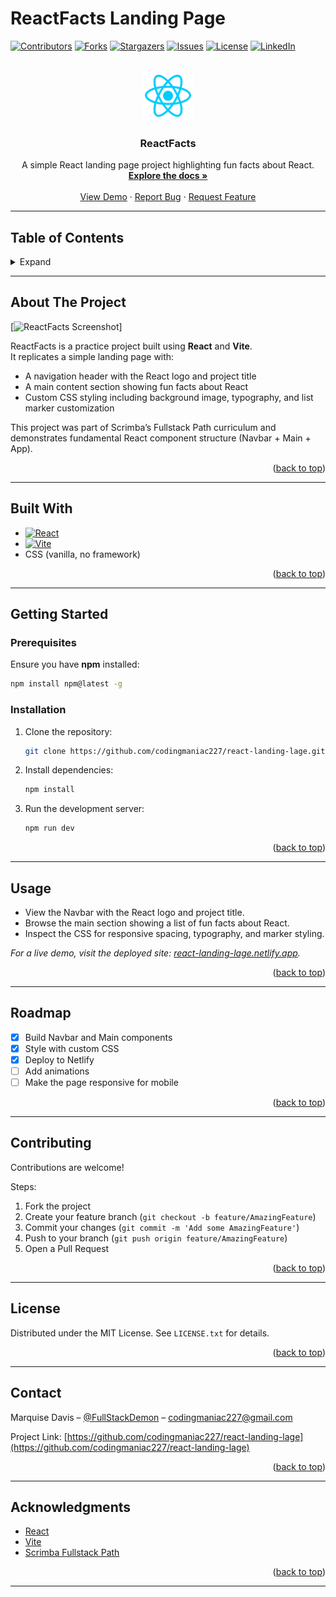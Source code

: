 # ReactFacts Landing Page

<!-- PROJECT SHIELDS -->
[![Contributors][contributors-shield]][contributors-url]
[![Forks][forks-shield]][forks-url]
[![Stargazers][stars-shield]][stars-url]
[![Issues][issues-shield]][issues-url]
[![License][license-shield]][license-url]
[![LinkedIn][linkedin-shield]][linkedin-url]

<!-- PROJECT LOGO -->
<br />
<div align="center">
  <a href="https://github.com/codingmaniac227/react-landing-lage">
    <img src="images/react-logo.png" alt="Logo" width="80" height="80">
  </a>

  <h3 align="center">ReactFacts</h3>

  <p align="center">
    A simple React landing page project highlighting fun facts about React.  
    <br />
    <a href="https://github.com/codingmaniac227/react-landing-lage"><strong>Explore the docs »</strong></a>
    <br />
    <br />
    <a href="https://react-landing-lage.netlify.app">View Demo</a>
    ·
    <a href="https://github.com/codingmaniac227/react-landing-lage/issues">Report Bug</a>
    ·
    <a href="https://github.com/codingmaniac227/react-landing-lage/issues">Request Feature</a>
  </p>
</div>

---

## Table of Contents
<details>
  <summary>Expand</summary>
  <ol>
    <li><a href="#about-the-project">About The Project</a></li>
    <li><a href="#built-with">Built With</a></li>
    <li><a href="#getting-started">Getting Started</a></li>
    <li><a href="#usage">Usage</a></li>
    <li><a href="#roadmap">Roadmap</a></li>
    <li><a href="#contributing">Contributing</a></li>
    <li><a href="#license">License</a></li>
    <li><a href="#contact">Contact</a></li>
    <li><a href="#acknowledgments">Acknowledgments</a></li>
  </ol>
</details>

---

## About The Project

[![ReactFacts Screenshot][product-screenshot]]

ReactFacts is a practice project built using **React** and **Vite**.  
It replicates a simple landing page with:
- A navigation header with the React logo and project title  
- A main content section showing fun facts about React  
- Custom CSS styling including background image, typography, and list marker customization  

This project was part of Scrimba’s Fullstack Path curriculum and demonstrates fundamental React component structure (Navbar + Main + App).

<p align="right">(<a href="#readme-top">back to top</a>)</p>

---

## Built With

* [![React][React.js]][React-url]
* [![Vite][Vite.js]][Vite-url]
* CSS (vanilla, no framework)

<p align="right">(<a href="#readme-top">back to top</a>)</p>

---

## Getting Started

### Prerequisites
Ensure you have **npm** installed:
```sh
npm install npm@latest -g
```

### Installation
1. Clone the repository:
   ```sh
   git clone https://github.com/codingmaniac227/react-landing-lage.git
   ```
2. Install dependencies:
   ```sh
   npm install
   ```
3. Run the development server:
   ```sh
   npm run dev
   ```

<p align="right">(<a href="#readme-top">back to top</a>)</p>

---

## Usage

- View the Navbar with the React logo and project title.  
- Browse the main section showing a list of fun facts about React.  
- Inspect the CSS for responsive spacing, typography, and marker styling.  

_For a live demo, visit the deployed site: [react-landing-lage.netlify.app](https://react-landing-lage.netlify.app)._

<p align="right">(<a href="#readme-top">back to top</a>)</p>

---

## Roadmap

- [x] Build Navbar and Main components  
- [x] Style with custom CSS  
- [x] Deploy to Netlify  
- [ ] Add animations  
- [ ] Make the page responsive for mobile  

<p align="right">(<a href="#readme-top">back to top</a>)</p>

---

## Contributing

Contributions are welcome!  

Steps:
1. Fork the project  
2. Create your feature branch (`git checkout -b feature/AmazingFeature`)  
3. Commit your changes (`git commit -m 'Add some AmazingFeature'`)  
4. Push to your branch (`git push origin feature/AmazingFeature`)  
5. Open a Pull Request  

<p align="right">(<a href="#readme-top">back to top</a>)</p>

---

## License

Distributed under the MIT License. See `LICENSE.txt` for details.  

<p align="right">(<a href="#readme-top">back to top</a>)</p>

---

## Contact

Marquise Davis – [@FullStackDemon](https://instagram.com/FullStackDemon) – codingmaniac227@gmail.com  

Project Link: [https://github.com/codingmaniac227/react-landing-lage](https://github.com/codingmaniac227/react-landing-lage)

<p align="right">(<a href="#readme-top">back to top</a>)</p>

---

## Acknowledgments

* [React](https://react.dev/)  
* [Vite](https://vitejs.dev/)  
* [Scrimba Fullstack Path](https://scrimba.com/fullstack-path-c0fullstack/~05v7)  

<p align="right">(<a href="#readme-top">back to top</a>)</p>

---

<!-- MARKDOWN LINKS & IMAGES -->
[contributors-shield]: https://img.shields.io/github/contributors/codingmaniac227/react-landing-lage.svg?style=for-the-badge
[contributors-url]: https://github.com/codingmaniac227/react-landing-lage/graphs/contributors
[forks-shield]: https://img.shields.io/github/forks/codingmaniac227/react-landing-lage.svg?style=for-the-badge
[forks-url]: https://github.com/codingmaniac227/react-landing-lage/network/members
[stars-shield]: https://img.shields.io/github/stars/codingmaniac227/react-landing-lage.svg?style=for-the-badge
[stars-url]: https://github.com/codingmaniac227/react-landing-lage/stargazers
[issues-shield]: https://img.shields.io/github/issues/codingmaniac227/react-landing-lage.svg?style=for-the-badge
[issues-url]: https://github.com/codingmaniac227/react-landing-lage/issues
[license-shield]: https://img.shields.io/github/license/codingmaniac227/react-landing-lage.svg?style=for-the-badge
[license-url]: https://github.com/codingmaniac227/react-landing-lage/blob/main/LICENSE.txt
[linkedin-shield]: https://img.shields.io/badge/-LinkedIn-black.svg?style=for-the-badge&logo=linkedin&colorB=555
[linkedin-url]: https://www.linkedin.com/in/marquise-davis/
[product-screenshot]: public/screenshot.png
[React.js]: https://img.shields.io/badge/React-20232A?style=for-the-badge&logo=react&logoColor=61DAFB
[React-url]: https://reactjs.org/
[Vite.js]: https://img.shields.io/badge/Vite-646CFF?style=for-the-badge&logo=vite&logoColor=FFD62E
[Vite-url]: https://vitejs.dev/
